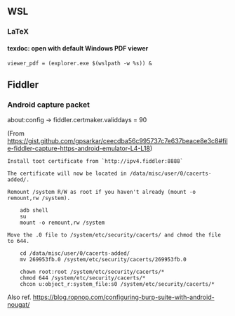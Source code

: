 ## WSL
### LaTeX
#### texdoc: open with default Windows PDF viewer
```
viewer_pdf = (explorer.exe $(wslpath -w %s)) &
```
## Fiddler
### Android capture packet
about:config -> fiddler.certmaker.validdays = 90


(From https://gist.github.com/gpsarkar/ceecdba56c995737c7e637beace8e3c8#file-fiddler-capture-https-android-emulator-L4-L18)
```
Install toot certificate from `http://ipv4.fiddler:8888`

The certificate will now be located in /data/misc/user/0/cacerts-added/.

Remount /system R/W as root if you haven't already (mount -o remount,rw /system).

    adb shell
    su
    mount -o remount,rw /system

Move the .0 file to /system/etc/security/cacerts/ and chmod the file to 644.

    cd /data/misc/user/0/cacerts-added/
    mv 269953fb.0 /system/etc/security/cacerts/269953fb.0
    
    chown root:root /system/etc/security/cacerts/*
    chmod 644 /system/etc/security/cacerts/*
    chcon u:object_r:system_file:s0 /system/etc/security/cacerts/*
```

Also ref. https://blog.ropnop.com/configuring-burp-suite-with-android-nougat/
